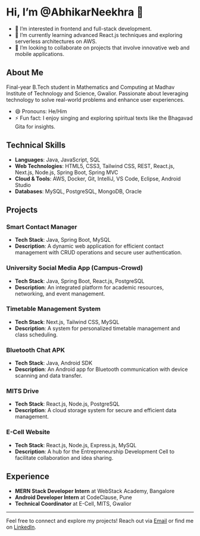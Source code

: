 # Hi, I’m @AbhikarNeekhra 👋

- 👀 I’m interested in frontend and full-stack development.
- 🌱 I’m currently learning advanced React.js techniques and exploring serverless architectures on AWS.
- 💞️ I’m looking to collaborate on projects that involve innovative web and mobile applications.

## About Me

Final-year B.Tech student in Mathematics and Computing at Madhav Institute of Technology and Science, Gwalior. Passionate about leveraging technology to solve real-world problems and enhance user experiences.

- 😄 Pronouns: He/Him
- ⚡ Fun fact: I enjoy singing and exploring spiritual texts like the Bhagavad Gita for insights.

## Technical Skills

- **Languages**: Java, JavaScript, SQL
- **Web Technologies**: HTML5, CSS3, Tailwind CSS, REST, React.js, Next.js, Node.js, Spring Boot, Spring MVC
- **Cloud & Tools**: AWS, Docker, Git, IntelliJ, VS Code, Eclipse, Android Studio
- **Databases**: MySQL, PostgreSQL, MongoDB, Oracle

## Projects

### Smart Contact Manager
- **Tech Stack**: Java, Spring Boot, MySQL
- **Description**: A dynamic web application for efficient contact management with CRUD operations and secure user authentication.

### University Social Media App (Campus-Crowd)
- **Tech Stack**: Java, Spring Boot, React.js, PostgreSQL
- **Description**: An integrated platform for academic resources, networking, and event management.

### Timetable Management System
- **Tech Stack**: Next.js, Tailwind CSS, MySQL
- **Description**: A system for personalized timetable management and class scheduling.

### Bluetooth Chat APK
- **Tech Stack**: Java, Android SDK
- **Description**: An Android app for Bluetooth communication with device scanning and data transfer.

### MITS Drive
- **Tech Stack**: React.js, Node.js, PostgreSQL
- **Description**: A cloud storage system for secure and efficient data management.

### E-Cell Website
- **Tech Stack**: React.js, Node.js, Express.js, MySQL
- **Description**: A hub for the Entrepreneurship Development Cell to facilitate collaboration and idea sharing.

## Experience

- **MERN Stack Developer Intern** at WebStack Academy, Bangalore
- **Android Developer Intern** at CodeClause, Pune
- **Technical Coordinator** at E-Cell, MITS, Gwalior

---

Feel free to connect and explore my projects! Reach out via [Email](mailto:iabhikarneekhra50@gmail.com) or find me on [LinkedIn](https://www.linkedin.com/in/abhikar-neekhra-88226022a/).
